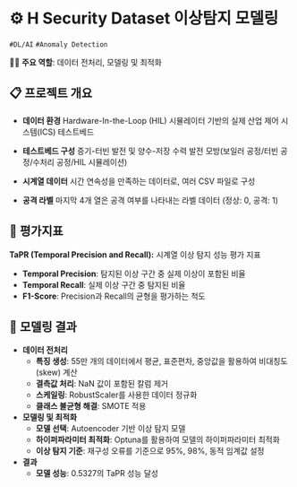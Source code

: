 # ⚙️ H Security Dataset 이상탐지 모델링
 `#DL/AI` `#Anomaly Detection`
 
 👩‍💻 **주요 역할**: 데이터 전처리, 모델링 및 최적화

  
## 📋 프로젝트 개요
- **데이터 환경**
    Hardware-In-the-Loop (HIL) 시뮬레이터 기반의 실제 산업 제어 시스템(ICS) 테스트베드
    
- **테스트베드 구성**
    증기-터빈 발전 및 양수-저장 수력 발전 모방(보일러 공정/터빈 공정/수처리 공정/HIL 시뮬레이션)
    
- **시계열 데이터**
    시간 연속성을 만족하는 데이터로, 여러 CSV 파일로 구성
    
- **공격 라벨**
    마지막 4개 열은 공격 여부를 나타내는 라벨 데이터 (정상: 0, 공격: 1)


## 🧩 평가지표
**TaPR (Temporal Precision and Recall):** 시계열 이상 탐지 성능 평가 지표
- **Temporal Precision**: 탐지된 이상 구간 중 실제 이상이 포함된 비율
- **Temporal Recall**: 실제 이상 구간 중 탐지된 비율
- **F1-Score**: Precision과 Recall의 균형을 평가하는 척도

  
## 🎯 모델링 결과
- **데이터 전처리**
    - **특징 생성**: 55만 개의 데이터에서 평균, 표준편차, 중앙값을 활용하여 비대칭도(skew) 계산
    - **결측값 처리**: NaN 값이 포함된 칼럼 제거
    - **스케일링**: RobustScaler를 사용한 데이터 정규화
    - **클래스 불균형 해결**: SMOTE 적용
- **모델링 및 최적화**
    - **모델 선택**: Autoencoder 기반 이상 탐지 모델
    - **하이퍼파라미터 최적화**: Optuna를 활용하여 모델의 하이퍼파라미터 최적화
    - **이상 탐지 기준**: 재구성 오류를 기준으로 95%, 98%, 동적 임계값 설정
- **결과**
    - **모델 성능**:  0.5327의 TaPR 성능 달성
